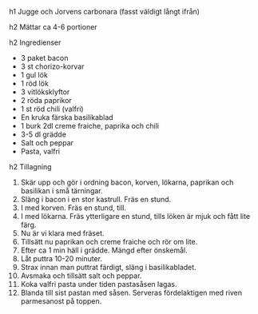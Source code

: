 h1 Jugge och Jorvens carbonara (fasst väldigt långt ifrån)

h2 Mättar
ca 4-6 portioner

h2 Ingredienser

* 3 paket bacon
* 3 st chorizo-korvar
* 1 gul lök
* 1 röd lök
* 3 vitlöksklyftor
* 2 röda paprikor
* 1 st röd chili (valfri)
* En kruka färska basilikablad
* 1 burk 2dl creme fraiche, paprika och chili
* 3-5 dl grädde
* Salt och peppar
* Pasta, valfri

h2 Tillagning

1. Skär upp och gör i ordning bacon, korven, lökarna, paprikan och basilikan i små tärningar.
2.  Släng i bacon i en stor kastrull. Fräs en stund.
3. I med korven. Fräs en stund, till.
4. I med lökarna. Fräs ytterligare en stund, tills löken är mjuk och fått lite färg.
5. Nu är vi klara med fräset.
6. Tillsätt nu paprikan och creme fraiche och rör om lite.
7. Efter ca 1 min häll i grädde. Mängd efter önskemål.
8. Låt puttra 10-20 minuter.
9. Strax innan man puttrat färdigt, släng i basilikabladet.
10. Avsmaka och tillsätt salt och peppar.
11. Koka valfri pasta under tiden pastasåsen lagas.
12. Blanda till sist pastan med såsen. Serveras fördelaktigen med riven parmesanost på toppen.

